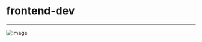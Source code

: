 # frontend-dev
- - -
![image](https://user-images.githubusercontent.com/59616862/78132746-40b88500-7458-11ea-929a-178b792a7ecf.png)
